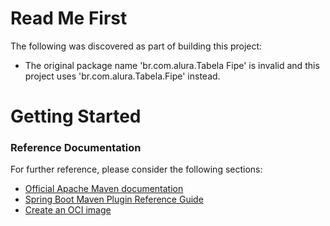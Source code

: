 # Read Me First
The following was discovered as part of building this project:

* The original package name 'br.com.alura.Tabela Fipe' is invalid and this project uses 'br.com.alura.Tabela.Fipe' instead.

# Getting Started

### Reference Documentation
For further reference, please consider the following sections:

* [Official Apache Maven documentation](https://maven.apache.org/guides/index.html)
* [Spring Boot Maven Plugin Reference Guide](https://docs.spring.io/spring-boot/docs/3.3.0/maven-plugin/reference/html/)
* [Create an OCI image](https://docs.spring.io/spring-boot/docs/3.3.0/maven-plugin/reference/html/#build-image)


